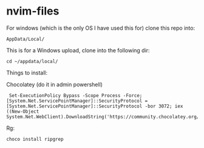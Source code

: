 # nvim-files

For windows (which is the only OS I have used this for) clone this repo into:

```
AppData/Local/
```

This is for a Windows upload, clone into the following dir:

```
cd ~/appdata/local/
```

Things to install:

Chocolatey (do it in admin powershell)
```
 Set-ExecutionPolicy Bypass -Scope Process -Force; [System.Net.ServicePointManager]::SecurityProtocol = [System.Net.ServicePointManager]::SecurityProtocol -bor 3072; iex ((New-Object System.Net.WebClient).DownloadString('https://community.chocolatey.org/install.ps1'))
```

Rg:
```
choco install ripgrep
```
